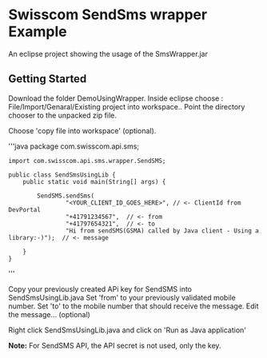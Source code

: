 Swisscom SendSms wrapper Example
=====================================

An eclipse project showing the usage of the SmsWrapper.jar

Getting Started
---------------

Download the folder DemoUsingWrapper.
Inside eclipse choose : File/Import/Genaral/Existing project into workspace..
Point the directory chooser to the unpacked zip file.

Choose 'copy file into workspace' (optional).

'''java
	package com.swisscom.api.sms;

	import com.swisscom.api.sms.wrapper.SendSMS;

	public class SendSmsUsingLib {
		public static void main(String[] args) {
		
			SendSMS.sendSms(
					"<YOUR_CLIENT_ID_GOES_HERE>", // <- ClientId from DevPortal
					"+41791234567",  // <- from
					"+41797654321",  // <- to
					"Hi from sendSMS(GSMA) called by Java client - Using a library:-)");  // <- message
	
		}
	}
'''

Copy your previously created APi key for SendSMS into SendSmsUsingLib.java 
	Set 'from' to your previously validated mobile number.
	Set 'to' to the mobile number that should receive the message.
	Edit the message... (optional)

Right click SendSmsUsingLib.java and click on 'Run as Java application'

__Note:__ For SendSMS API, the API secret is not used, only the key.
